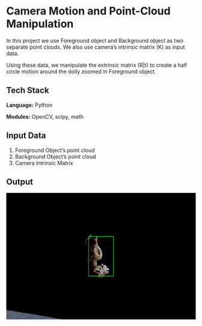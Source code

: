 ﻿
# Camera Motion and Point-Cloud Manipulation

In this project we use Foreground object and Background object as two separate point clouds. We also use camera’s intrinsic matrix (K) as input data. 

Using these data, we manipulate the extrinsic matrix (R|t) to create a half circle motion around the dolly zoomed in Foreground object.

## Tech Stack

**Language:** Python

**Modules:** OpenCV, scipy, math


## Input Data
1. Foreground Object’s point cloud
2. Background Object’s point cloud
3. Camera Intrinsic Matrix
           
## Output
 ![Output]( https://github.com/Nikhil-void/Computer-Vision-Projects/blob/main/Camera%20motion%20and%20point%20cloud%20manipulation/output.gif)
